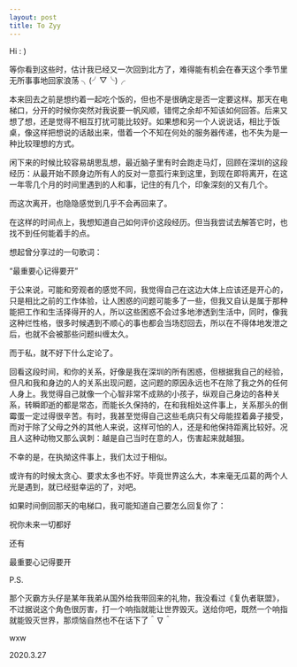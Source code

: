 ```yaml
---
layout: post
title: To Zyy
---
```


Hi : )

等你看到这些时，估计我已经又一次回到北方了，难得能有机会在春天这个季节里无所事事地回家浪荡 ╮(╯▽╰)╭

本来回去之前是想约着一起吃个饭的，但也不是很确定是否一定要这样。那天在电梯口，分开的时候你突然对我说要一帆风顺，错愕之余却不知该如何回答。后来又想了想，还是觉得不相互打扰可能比较好。如果想和另一个人说说话，相比于饭桌，像这样把想说的话敲出来，借着一个不知在何处的服务器传递，也不失为是一种比较理想的方式。

闲下来的时候比较容易胡思乱想，最近脑子里有时会跑走马灯，回顾在深圳的这段经历：从最开始不顾身边所有人的反对一意孤行来到这里，到现在即将离开，在这一年零几个月的时间里遇到的人和事，记住的有几个，印象深刻的又有几个。

而这次离开，也隐隐感觉到几乎不会再回来了。

在这样的时间点上，我想知道自己如何评价这段经历。但当我尝试去解答它时，也找不到任何能着手的点。

想起曾分享过的一句歌词：

“最重要心记得要开”

于公来说，可能和旁观者的感觉不同，我觉得自己在这边大体上应该还是开心的，只是相比之前的工作体验，让人困惑的问题可能多了一些，但我又自认是属于那种能把工作和生活择得开的人，所以这些困惑不会过多地渗透到生活中，同时，像我这种烂性格，很多时候遇到不顺心的事也都会当场怼回去，所以在不得体地发泄之后，也就不会被那些问题纠缠太久。

而于私，就不好下什么定论了。

回看这段时间，和你的关系，好像是我在深圳的所有困惑，但根据我自己的经验，但凡和我和身边的人的关系出现问题，这问题的原因永远也不在除了我之外的任何人身上。我觉得自己就像一个心智非常不成熟的小孩子，纵观自己身边的各种关系，转瞬即逝的都是常态，而能长久保持的，在和我相处这件事上，关系那头的倒霉蛋一定过得很辛苦。有时，我甚至觉得自己这些毛病只有父母能捏着鼻子接受，而对于除了父母之外的其他人来说，这样可怕的人，还是和他保持距离比较好。况且人这种动物又那么讽刺：越是自己当时在意的人，伤害起来就越狠。

不幸的是，在执拗这件事上，我们太过于相似。











或许有的时候太贪心、要求太多也不好。毕竟世界这么大，本来毫无瓜葛的两个人光是遇到，就已经挺幸运的了，对吧。

如果时间倒回那天的电梯口，我可能知道自己要怎么回复你了：

祝你未来一切都好

还有

最重要心记得要开 

P.S.

那个灭霸方头仔是某年我弟从国外给我带回来的礼物，我没看过《复仇者联盟》，不过据说这个角色很厉害，打一个响指就能让世界毁灭。送给你吧，既然一个响指就能毁灭世界，那烦恼自然也不在话下了＾∇＾

wxw

2020.3.27
